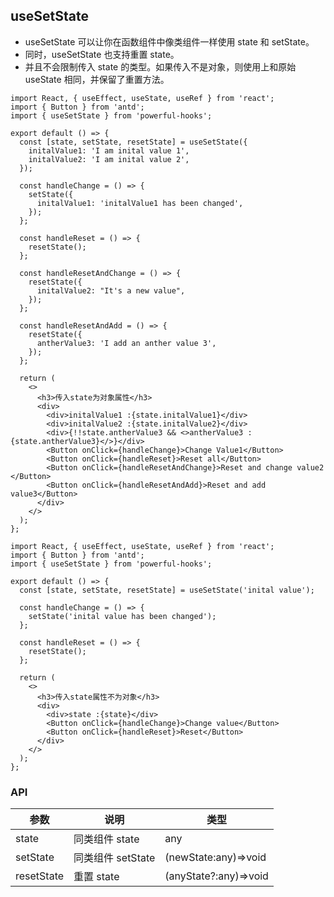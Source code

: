 ## useSetState

- useSetState 可以让你在函数组件中像类组件一样使用 state 和 setState。
- 同时，useSetState 也支持重置 state。
- 并且不会限制传入 state 的类型。如果传入不是对象，则使用上和原始 useState 相同，并保留了重置方法。

```tsx
import React, { useEffect, useState, useRef } from 'react';
import { Button } from 'antd';
import { useSetState } from 'powerful-hooks';

export default () => {
  const [state, setState, resetState] = useSetState({
    initalValue1: 'I am inital value 1',
    initalValue2: 'I am inital value 2',
  });

  const handleChange = () => {
    setState({
      initalValue1: 'initalValue1 has been changed',
    });
  };

  const handleReset = () => {
    resetState();
  };

  const handleResetAndChange = () => {
    resetState({
      initalValue2: "It's a new value",
    });
  };

  const handleResetAndAdd = () => {
    resetState({
      antherValue3: 'I add an anther value 3',
    });
  };

  return (
    <>
      <h3>传入state为对象属性</h3>
      <div>
        <div>initalValue1 :{state.initalValue1}</div>
        <div>initalValue2 :{state.initalValue2}</div>
        <div>{!!state.antherValue3 && <>antherValue3 :{state.antherValue3}</>}</div>
        <Button onClick={handleChange}>Change Value1</Button>
        <Button onClick={handleReset}>Reset all</Button>
        <Button onClick={handleResetAndChange}>Reset and change value2 </Button>
        <Button onClick={handleResetAndAdd}>Reset and add value3</Button>
      </div>
    </>
  );
};
```

```tsx
import React, { useEffect, useState, useRef } from 'react';
import { Button } from 'antd';
import { useSetState } from 'powerful-hooks';

export default () => {
  const [state, setState, resetState] = useSetState('inital value');

  const handleChange = () => {
    setState('inital value has been changed');
  };

  const handleReset = () => {
    resetState();
  };

  return (
    <>
      <h3>传入state属性不为对象</h3>
      <div>
        <div>state :{state}</div>
        <Button onClick={handleChange}>Change value</Button>
        <Button onClick={handleReset}>Reset</Button>
      </div>
    </>
  );
};
```

### API

| 参数       | 说明              | 类型                  |
| ---------- | ----------------- | --------------------- |
| state      | 同类组件 state    | any                   |
| setState   | 同类组件 setState | (newState:any)=>void  |
| resetState | 重置 state        | (anyState?:any)=>void |
